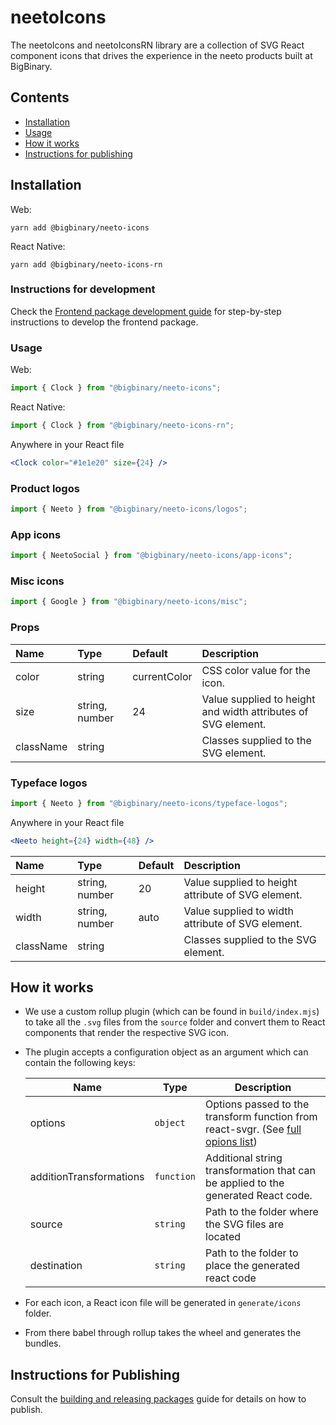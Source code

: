 # neetoIcons

The neetoIcons and neetoIconsRN library are a collection of SVG React component icons that drives
the experience in the neeto products built at BigBinary.

## Contents
  - [Installation](#installation)
  - [Usage](#usage)
  - [How it works](#how-it-works)
  - [Instructions for publishing](#instructions-for-publishing)

## Installation

Web:

```
yarn add @bigbinary/neeto-icons
```

React Native:

```
yarn add @bigbinary/neeto-icons-rn
```

### Instructions for development

Check the [Frontend package development guide](https://neeto-engineering.neetokb.com/p/a-d34cb4b0) for step-by-step instructions to develop the frontend package.

### Usage

Web:

```javascript
import { Clock } from "@bigbinary/neeto-icons";
```

React Native:

```javascript
import { Clock } from "@bigbinary/neeto-icons-rn";
```

Anywhere in your React file

```jsx
<Clock color="#1e1e20" size={24} />
```

### Product logos

```javascript
import { Neeto } from "@bigbinary/neeto-icons/logos";
```

### App icons

```javascript
import { NeetoSocial } from "@bigbinary/neeto-icons/app-icons";
```

### Misc icons

```javascript
import { Google } from "@bigbinary/neeto-icons/misc";
```

### Props

| Name      | Type           | Default      | Description                                                   |
| :-------- | :------------- | :----------- | :------------------------------------------------------------ |
| color     | string         | currentColor | CSS color value for the icon.                                 |
| size      | string, number | 24           | Value supplied to height and width attributes of SVG element. |
| className | string         |              | Classes supplied to the SVG element.                          |

### Typeface logos

```javascript
import { Neeto } from "@bigbinary/neeto-icons/typeface-logos";
```

Anywhere in your React file

```jsx
<Neeto height={24} width={48} />
```

| Name      | Type           | Default | Description                                        |
| :-------- | :------------- | :------ | :------------------------------------------------- |
| height    | string, number | 20      | Value supplied to height attribute of SVG element. |
| width     | string, number | auto    | Value supplied to width attribute of SVG element.  |
| className | string         |         | Classes supplied to the SVG element.               |

## How it works

- We use a custom rollup plugin (which can be found in `build/index.mjs`) to
  take all the `.svg` files from the `source` folder and convert them to React
  components that render the respective SVG icon.
- The plugin accepts a configuration object as an argument which can contain the
  following keys:

  | Name                    | Type       | Description                                                                                                              |
  | ----------------------- | ---------- | ------------------------------------------------------------------------------------------------------------------------ |
  | options                 | `object`   | Options passed to the transform function from react-svgr. (See [full opions list](https://react-svgr.com/docs/options/)) |
  | additionTransformations | `function` | Additional string transformation that can be applied to the generated React code.                                        |
  | source                  | `string`   | Path to the folder where the SVG files are located                                                                       |
  | destination             | `string`   | Path to the folder to place the generated react code                                                                     |

- For each icon, a React icon file will be generated in `generate/icons` folder.
- From there babel through rollup takes the wheel and generates the bundles.

## Instructions for Publishing

Consult the [building and releasing packages](https://neeto-engineering.neetokb.com/articles/building-and-releasing-packages) guide for details on how to publish.
